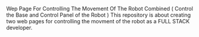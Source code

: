 Wep Page For Controlling The Movement Of The Robot 
Combined  ( Control the Base  and  Control Panel  of the Robot  )
This repository is about creating two web pages for controlling the movment of the robot as a FULL STACK developer.
